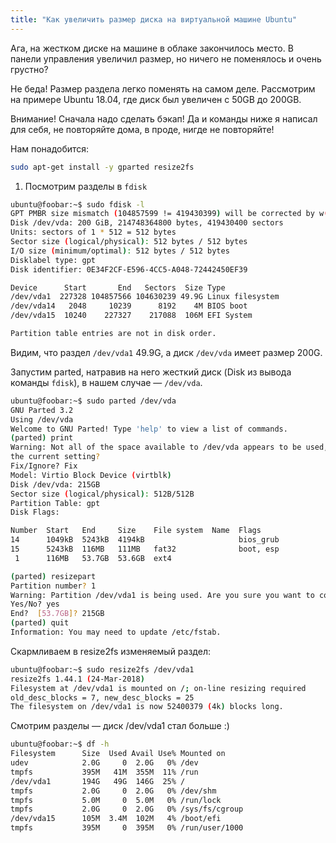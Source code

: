 ```yaml
---
title: "Как увеличить размер диска на виртуальной машине Ubuntu"
---
```


Ага, на жестком диске на машине в облаке закончилось место.
В панели управления увеличил размер, но ничего не поменялось и очень грустно?

Не беда! Размер раздела легко поменять на самом деле.
Рассмотрим на примере Ubuntu 18.04, где диск был увеличен с 50GB до 200GB.

Внимание! Сначала надо сделать бэкап! Да и команды ниже я написал для себя,
не повторяйте дома, в проде, нигде не повторяйте!

Нам понадобится:
```bash
sudo apt-get install -y gparted resize2fs
```

1. Посмотрим разделы в `fdisk`
```sh
ubuntu@foobar:~$ sudo fdisk -l
GPT PMBR size mismatch (104857599 != 419430399) will be corrected by w(rite).
Disk /dev/vda: 200 GiB, 214748364800 bytes, 419430400 sectors
Units: sectors of 1 * 512 = 512 bytes
Sector size (logical/physical): 512 bytes / 512 bytes
I/O size (minimum/optimal): 512 bytes / 512 bytes
Disklabel type: gpt
Disk identifier: 0E34F2CF-E596-4CC5-A048-72442450EF39

Device      Start       End   Sectors  Size Type
/dev/vda1  227328 104857566 104630239 49.9G Linux filesystem
/dev/vda14   2048     10239      8192    4M BIOS boot
/dev/vda15  10240    227327    217088  106M EFI System

Partition table entries are not in disk order.
```
Видим, что раздел `/dev/vda1` 49.9G, а диск `/dev/vda` имеет
размер 200G.

Запустим parted, натравив на него жесткий диск
(Disk из вывода команды `fdisk`), в нашем случае — `/dev/vda`.
```sh
ubuntu@foobar:~$ sudo parted /dev/vda
GNU Parted 3.2
Using /dev/vda
Welcome to GNU Parted! Type 'help' to view a list of commands.
(parted) print
Warning: Not all of the space available to /dev/vda appears to be used, you can fix the GPT to use all of the space (an extra 314572800 blocks) or continue with
the current setting?
Fix/Ignore? Fix
Model: Virtio Block Device (virtblk)
Disk /dev/vda: 215GB
Sector size (logical/physical): 512B/512B
Partition Table: gpt
Disk Flags:

Number  Start   End     Size    File system  Name  Flags
14      1049kB  5243kB  4194kB                     bios_grub
15      5243kB  116MB   111MB   fat32              boot, esp
 1      116MB   53.7GB  53.6GB  ext4

(parted) resizepart
Partition number? 1
Warning: Partition /dev/vda1 is being used. Are you sure you want to continue?
Yes/No? yes
End?  [53.7GB]? 215GB
(parted) quit
Information: You may need to update /etc/fstab.
```
Скармливаем в resize2fs изменяемый раздел:
```sh
ubuntu@foobar:~$ sudo resize2fs /dev/vda1
resize2fs 1.44.1 (24-Mar-2018)
Filesystem at /dev/vda1 is mounted on /; on-line resizing required
old_desc_blocks = 7, new_desc_blocks = 25
The filesystem on /dev/vda1 is now 52400379 (4k) blocks long.
```
Смотрим разделы — диск /dev/vda1 стал больше :)
```sh
ubuntu@foobar:~$ df -h
Filesystem      Size  Used Avail Use% Mounted on
udev            2.0G     0  2.0G   0% /dev
tmpfs           395M   41M  355M  11% /run
/dev/vda1       194G   49G  146G  25% /
tmpfs           2.0G     0  2.0G   0% /dev/shm
tmpfs           5.0M     0  5.0M   0% /run/lock
tmpfs           2.0G     0  2.0G   0% /sys/fs/cgroup
/dev/vda15      105M  3.4M  102M   4% /boot/efi
tmpfs           395M     0  395M   0% /run/user/1000
```
